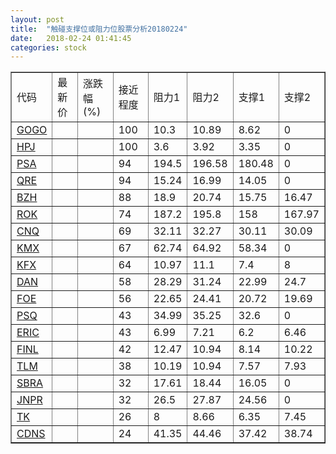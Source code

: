 ```yaml
---
layout: post
title:  "触碰支撑位或阻力位股票分析20180224"
date:   2018-02-24 01:41:45
categories: stock
---
```

<script type="text/javascript">
var stockList = []
stockList.push('gb_gogo');
stockList.push('gb_hpj');
stockList.push('gb_psa');
stockList.push('gb_qre');
stockList.push('gb_bzh');
stockList.push('gb_rok');
stockList.push('gb_cnq');
stockList.push('gb_kmx');
stockList.push('gb_kfx');
stockList.push('gb_dan');
stockList.push('gb_foe');
stockList.push('gb_psq');
stockList.push('gb_eric');
stockList.push('gb_finl');
stockList.push('gb_tlm');
stockList.push('gb_sbra');
stockList.push('gb_jnpr');
stockList.push('gb_tk');
stockList.push('gb_cdns');
</script>
<table border="1">
 <tr>
 <td>代码</td>
 <td>最新价</td>
 <td>涨跌幅(%)</td>
 <td>接近程度</td>
 <td>阻力1</td>
 <td>阻力2</td>
 <td>支撑1</td>
 <td>支撑2</td>
</tr>
  <tr id="gogo" class="green">
  <td><a href="http://stock.finance.sina.com.cn/usstock/quotes/GOGO.html" target="_blank">GOGO</a></td><td></td><td></td><td>100</td><td>10.3</td><td>10.89</td><td>8.62</td><td>0</td></tr>
  <tr id="hpj" class="red">
  <td><a href="http://stock.finance.sina.com.cn/usstock/quotes/HPJ.html" target="_blank">HPJ</a></td><td></td><td></td><td>100</td><td>3.6</td><td>3.92</td><td>3.35</td><td>0</td></tr>
  <tr id="psa" class="red">
  <td><a href="http://stock.finance.sina.com.cn/usstock/quotes/PSA.html" target="_blank">PSA</a></td><td></td><td></td><td>94</td><td>194.5</td><td>196.58</td><td>180.48</td><td>0</td></tr>
  <tr id="qre" class="red">
  <td><a href="http://stock.finance.sina.com.cn/usstock/quotes/QRE.html" target="_blank">QRE</a></td><td></td><td></td><td>94</td><td>15.24</td><td>16.99</td><td>14.05</td><td>0</td></tr>
  <tr id="bzh" class="green">
  <td><a href="http://stock.finance.sina.com.cn/usstock/quotes/BZH.html" target="_blank">BZH</a></td><td></td><td></td><td>88</td><td>18.9</td><td>20.74</td><td>15.75</td><td>16.47</td></tr>
  <tr id="rok" class="red">
  <td><a href="http://stock.finance.sina.com.cn/usstock/quotes/ROK.html" target="_blank">ROK</a></td><td></td><td></td><td>74</td><td>187.2</td><td>195.8</td><td>158</td><td>167.97</td></tr>
  <tr id="cnq" class="green">
  <td><a href="http://stock.finance.sina.com.cn/usstock/quotes/CNQ.html" target="_blank">CNQ</a></td><td></td><td></td><td>69</td><td>32.11</td><td>32.27</td><td>30.11</td><td>30.09</td></tr>
  <tr id="kmx" class="green">
  <td><a href="http://stock.finance.sina.com.cn/usstock/quotes/KMX.html" target="_blank">KMX</a></td><td></td><td></td><td>67</td><td>62.74</td><td>64.92</td><td>58.34</td><td>0</td></tr>
  <tr id="kfx" class="green">
  <td><a href="http://stock.finance.sina.com.cn/usstock/quotes/KFX.html" target="_blank">KFX</a></td><td></td><td></td><td>64</td><td>10.97</td><td>11.1</td><td>7.4</td><td>8</td></tr>
  <tr id="dan" class="red">
  <td><a href="http://stock.finance.sina.com.cn/usstock/quotes/DAN.html" target="_blank">DAN</a></td><td></td><td></td><td>58</td><td>28.29</td><td>31.24</td><td>22.99</td><td>24.7</td></tr>
  <tr id="foe" class="red">
  <td><a href="http://stock.finance.sina.com.cn/usstock/quotes/FOE.html" target="_blank">FOE</a></td><td></td><td></td><td>56</td><td>22.65</td><td>24.41</td><td>20.72</td><td>19.69</td></tr>
  <tr id="psq" class="green">
  <td><a href="http://stock.finance.sina.com.cn/usstock/quotes/PSQ.html" target="_blank">PSQ</a></td><td></td><td></td><td>43</td><td>34.99</td><td>35.25</td><td>32.6</td><td>0</td></tr>
  <tr id="eric" class="red">
  <td><a href="http://stock.finance.sina.com.cn/usstock/quotes/ERIC.html" target="_blank">ERIC</a></td><td></td><td></td><td>43</td><td>6.99</td><td>7.21</td><td>6.2</td><td>6.46</td></tr>
  <tr id="finl" class="green">
  <td><a href="http://stock.finance.sina.com.cn/usstock/quotes/FINL.html" target="_blank">FINL</a></td><td></td><td></td><td>42</td><td>12.47</td><td>10.94</td><td>8.14</td><td>10.22</td></tr>
  <tr id="tlm" class="green">
  <td><a href="http://stock.finance.sina.com.cn/usstock/quotes/TLM.html" target="_blank">TLM</a></td><td></td><td></td><td>38</td><td>10.19</td><td>10.94</td><td>7.57</td><td>7.93</td></tr>
  <tr id="sbra" class="red">
  <td><a href="http://stock.finance.sina.com.cn/usstock/quotes/SBRA.html" target="_blank">SBRA</a></td><td></td><td></td><td>32</td><td>17.61</td><td>18.44</td><td>16.05</td><td>0</td></tr>
  <tr id="jnpr" class="red">
  <td><a href="http://stock.finance.sina.com.cn/usstock/quotes/JNPR.html" target="_blank">JNPR</a></td><td></td><td></td><td>32</td><td>26.5</td><td>27.87</td><td>24.56</td><td>0</td></tr>
  <tr id="tk" class="red">
  <td><a href="http://stock.finance.sina.com.cn/usstock/quotes/TK.html" target="_blank">TK</a></td><td></td><td></td><td>26</td><td>8</td><td>8.66</td><td>6.35</td><td>7.45</td></tr>
  <tr id="cdns" class="green">
  <td><a href="http://stock.finance.sina.com.cn/usstock/quotes/CDNS.html" target="_blank">CDNS</a></td><td></td><td></td><td>24</td><td>41.35</td><td>44.46</td><td>37.42</td><td>38.74</td></tr>
</table>
